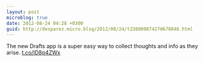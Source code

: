 ```yaml
---
layout: post
microblog: true
date: 2012-08-24 04:28 +0300
guid: http://desparoz.micro.blog/2012/08/24/t238809874270670848.html
---
```

The new Drafts app is a super easy way to collect thoughts and info as they arise. [t.co/ID8p4ZWx](http://t.co/ID8p4ZWx)
